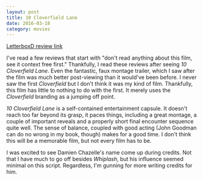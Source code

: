 ```yaml
---
layout: post
title: 10 Cloverfield Lane 
date: 2016-03-18
category: movies
---
```

 
[LetterboxD review link](http://letterboxd.com/samarthbhaskar/film/10-cloverfield-lane/)

 I've read a few reviews that start with "don't read anything about this film, see it context free first." Thankfully, I read these reviews after seeing <em>10 Cloverfield Lane</em>. Even the fantastic, faux montage trailer, which I saw after the film was much better post-viewing than it would've been before. I never saw the first <em>Cloverfield</em> but I don't think it was my kind of film. Thankfully, this film has little to nothing to do with the first. It merely uses the <em>Cloverfield</em> branding as a jumping off point. 

<em>10 Cloverfield Lane</em> is a self-contained entertainment capsule. It doesn't reach too far beyond its grasp, it paces things, including a great montage, a couple of important reveals and a properly short final encounter sequence quite well. The sense of balance, coupled with good acting (John Goodman can do no wrong in my book, though) makes for a good time. I don't think this will be a memorable film, but not every film has to be.

I was excited to see Damien Chazelle's name come up during credits. Not that I have much to go off besides <em>Whiplash</em>, but his influence seemed minimal on this script. Regardless, I'm gunning for more writing credits for him. 
